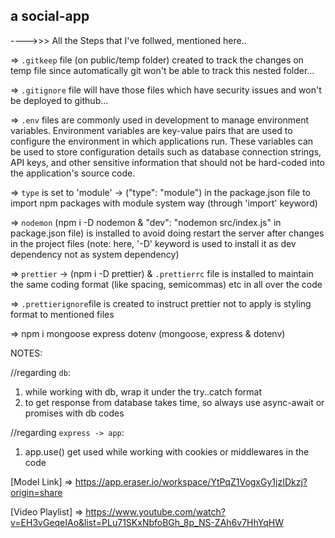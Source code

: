 ## a social-app

---->>> All the Steps that I've follwed, mentioned here..

=> `.gitkeep` file (on public/temp folder) created to track the changes on temp file since automatically git won't be able to track this nested folder...

=> `.gitignore` file will have those files which have security issues and won't be deployed to github...

=> `.env` files are commonly used in development to manage environment variables. Environment variables are key-value pairs that are used to configure the environment in which applications run. These variables can be used to store configuration details such as database connection strings, API keys, and other sensitive information that should not be hard-coded into the application's source code.

=> `type` is set to 'module' -> ("type": "module") in the package.json file to import npm packages with module system way (through 'import' keyword)

=> `nodemon` (npm i -D nodemon & "dev": "nodemon src/index.js" in package.json file) is installed to avoid doing restart the server after changes in the project files (note: here, '-D' keyword is used to install it as dev dependency not as system dependency)

=> `prettier` -> (npm i -D prettier) & `.prettierrc` file is installed to maintain the same coding format (like spacing, semicommas) etc in all over the code

=> `.prettierignore`file is created to instruct prettier not to apply is styling format to mentioned files

=> npm i mongoose express dotenv (mongoose, express & dotenv)

NOTES:

//regarding `db`:

1. while working with db, wrap it under the try..catch format
2. to get response from database takes time, so always use async-await or promises with db codes

//regarding `express -> app`:

1. app.use() get used while working with cookies or middlewares in the code

[Model Link] => https://app.eraser.io/workspace/YtPqZ1VogxGy1jzIDkzj?origin=share

[Video Playlist] => https://www.youtube.com/watch?v=EH3vGeqeIAo&list=PLu71SKxNbfoBGh_8p_NS-ZAh6v7HhYqHW
